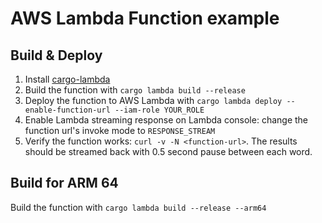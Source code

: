 # AWS Lambda Function example

## Build & Deploy

1. Install [cargo-lambda](https://github.com/cargo-lambda/cargo-lambda#installation)
2. Build the function with `cargo lambda build --release`
3. Deploy the function to AWS Lambda with `cargo lambda deploy --enable-function-url --iam-role YOUR_ROLE`
4. Enable Lambda streaming response on Lambda console: change the function url's invoke mode to `RESPONSE_STREAM`
5. Verify the function works: `curl -v -N <function-url>`. The results should be streamed back with 0.5 second pause between each word.

## Build for ARM 64

Build the function with `cargo lambda build --release --arm64`
